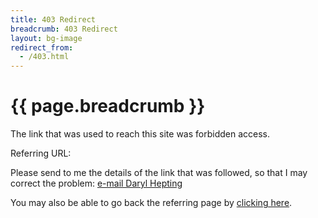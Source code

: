 ```yaml
---
title: 403 Redirect
breadcrumb: 403 Redirect
layout: bg-image
redirect_from:
  - /403.html
---
```

# {{ page.breadcrumb }}


The link that was used to reach this site was forbidden access.

Referring URL: <span id="ref403"></span>
<script>
  var dst = document.getElementById("ref403");
  dst.textContent = document.referrer;
</script>

Please send to me the details of the link that was followed, so
that I may correct the problem:
<a href="mailto:hepting@cs.uregina.ca?subject=403 error encountered on website">
  e-mail Daryl Hepting
</a>

You may also be able to go back the referring page by
[clicking here](javascript:window.history.back()).
